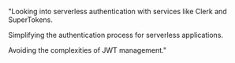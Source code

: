 "Looking into serverless authentication with services like Clerk and SuperTokens.

Simplifying the authentication process for serverless applications.

Avoiding the complexities of JWT management."